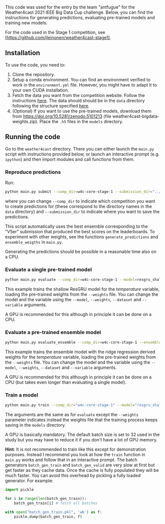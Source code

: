 This code was used for the entry by the team "antfugue" for the Weather4cast 2021 IEEE Big Data Cup challenge. Below, you can find the instructions for generating predictions, evaluating pre-trained models and training new models.

For the code used in the Stage 1 competition, see [https://github.com/jleinonen/weather4cast-stage1].

## Installation

To use the code, you need to:
1. Clone the repository.
1. Setup a conda environment. You can find an environment verified to work in the `environment.yml` file. However, you might have to adapt it to your own CUDA installation.
1. Fetch the data you want from the competition website. Follow the instructions [here](https://github.com/iarai/weather4cast#get-the-data). The data should should be in the `data` directory following the structure specified [here](https://github.com/iarai/weather4cast#start-here).
1. (Optional) If you want to use the pre-trained models, download them from https://doi.org/10.5281/zenodo.5101213 (file weather4cast-bigdata-weights.zip). Place the `.h5` files in the `models` directory.


## Running the code

Go to the `weather4cast` directory. There you can either launch the `main.py` script with instructions provided below, or launch an interactive prompt (e.g. `ipython`) and then import modules and call functions from them.

### Reproduce predictions
Run:
```bash
python main.py submit --comp_dir=w4c-core-stage-1 --submission_dir="../submissions/test"
```
where you can change `--comp_dir` to indicate which competition you want to create predictions for (these correspond to the directory names in the `data` directory) and `--submission_dir` to indicate where you want to save the predictions.

This script automatically uses the best ensemble corresponding to the "V5er" submission that produced the best scores on the leaderboards. To experiment with other weights, see the functions `generate_predictions` and `ensemble_weigths` in `main.py`.

Generating the predictions should be possible in a reasonable time also on a CPU.

### Evaluate a single pre-trained model
```bash
python main.py evaluate --comp_dir=w4c-core-stage-1 --model=resgru_shallow --weights="../models/srnn_adabelief_2-temperature.h5" --dataset=CTTH --variable=temperature
```
This example trains the shallow ResGRU model for the _temperature_ variable, loading the pre-trained weights from the `--weights` file. You can change the model and the variable using the `--model`, `--weights`, `--dataset` and `--variable` arguments.

A GPU is recommended for this although in principle it can be done on a CPU.

### Evaluate a pre-trained ensemble model
```bash
python main.py evaluate_ensemble --comp_dir=w4c-core-stage-1 --ensemble_weights="ridge" --dataset=CTTH --variable=temperature
```
This example trains the ensemble model with the ridge regression derived weights for the _temperature_ variable, loading the pre-trained weights from the `--weights` file. You can change the model and the variable using the `--model`, `--weights`, `--dataset` and `--variable` arguments.

A GPU is recommended for this although in principle it can be done on a CPU (but takes even longer than evaluating a single model).

### Train a model
```bash
python main.py train --comp_dir="w4c-core-stage-1" --model="resgru_shallow" --weights=model.h5 --dataset=CTTH --variable=temperature
```
The arguments are the same as for `evaluate` except the `--weights` parameter indicates instead the weights file that the training process keeps saving in the `models` directory.

A GPU is basically mandatory. The default batch size is set to 32 used in the study but you may have to reduce it if you don't have a lot of GPU memory.

**Hint**: It is not recommended to train like this except for demonstration purposes. Instead I recommend you look at how the `train` function in `main.py` works and follow that in an interactive prompt. The batch generators `batch_gen_train` and `batch_gen_valid` are very slow at first but get faster as they cache data. Once the cache is fully populated they will be much faster. You can avoid this overhead by pickling a fully loaded generator. For example:
```python
import pickle

for i in range(len(batch_gen_train)):
    batch_gen_train[i] # fetch all batches

with open("batch_gen_train.pkl", 'wb') as f:
    pickle.dump(batch_gen_train, f)
```
